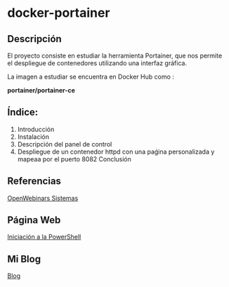 # docker-portainer
## Descripción
El proyecto consiste en estudiar la herramienta Portainer, que nos permite el despliegue de contenedores utilizando una interfaz gráfica.

La imagen a estudiar se encuentra en Docker Hub como :

**portainer/portainer-ce**

## Índice:
1. Introducción
2. Instalación
3. Descripción del panel de control
4. Despliegue de un contenedor httpd con una paǵina personalizada y mapeaa por el puerto 8082
Conclusión

## Referencias
[OpenWebinars Sistemas](https://openwebinars.net/cursos/sistemas/)
## Página Web
[Iniciación a la PowerShell](https://mftienda.github.io/PowerShellPrincipiantes)
## Mi Blog
[Blog](https://madoti.wordpress.com/)
